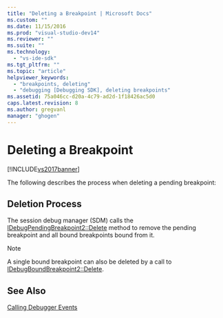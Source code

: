 ```yaml
---
title: "Deleting a Breakpoint | Microsoft Docs"
ms.custom: ""
ms.date: 11/15/2016
ms.prod: "visual-studio-dev14"
ms.reviewer: ""
ms.suite: ""
ms.technology: 
  - "vs-ide-sdk"
ms.tgt_pltfrm: ""
ms.topic: "article"
helpviewer_keywords: 
  - "breakpoints, deleting"
  - "debugging [Debugging SDK], deleting breakpoints"
ms.assetid: 75a046cc-d20a-4c79-ad2d-1f18426ac5d0
caps.latest.revision: 8
ms.author: gregvanl
manager: "ghogen"
---
```

# Deleting a Breakpoint
[!INCLUDE[vs2017banner](../../includes/vs2017banner.md)]

The following describes the process when deleting a pending breakpoint:  
  
## Deletion Process  
 The session debug manager (SDM) calls the [IDebugPendingBreakpoint2::Delete](../../extensibility/debugger/reference/idebugpendingbreakpoint2-delete.md) method to remove the pending breakpoint and all bound breakpoints bound from it.  
  
> [!NOTE]
>  A single bound breakpoint can also be deleted by a call to [IDebugBoundBreakpoint2::Delete](../../extensibility/debugger/reference/idebugboundbreakpoint2-delete.md).  
  
## See Also  
 [Calling Debugger Events](../../extensibility/debugger/calling-debugger-events.md)

